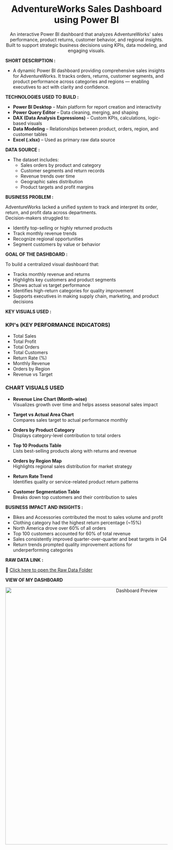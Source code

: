 <h1 align="center"><b>AdventureWorks Sales Dashboard using Power BI</b></h1>

<p align="center">
An interactive Power BI dashboard that analyzes AdventureWorks' sales performance, product returns, customer behavior, and regional insights. <br>
Built to support strategic business decisions using KPIs, data modeling, and engaging visuals.
</p>


**SHORT DESCRIPTION :**

- A dynamic Power BI dashboard providing comprehensive sales insights for AdventureWorks. It tracks orders, returns, customer segments, and product performance across categories and regions — enabling executives to act with clarity and confidence.


**TECHNOLOGIES USED TO BUILD :**

- **Power BI Desktop** – Main platform for report creation and interactivity  
- **Power Query Editor** – Data cleaning, merging, and shaping  
- **DAX (Data Analysis Expressions)** – Custom KPIs, calculations, logic-based visuals  
- **Data Modeling** – Relationships between product, orders, region, and customer tables  
- **Excel (.xlsx)** – Used as primary raw data source  


**DATA SOURCE :**

- The dataset includes:
  - Sales orders by product and category
  - Customer segments and return records
  - Revenue trends over time
  - Geographic sales distribution
  - Product targets and profit margins


**BUSINESS PROBLEM :**

AdventureWorks lacked a unified system to track and interpret its order, return, and profit data across departments.  
Decision-makers struggled to:
- Identify top-selling or highly returned products  
- Track monthly revenue trends  
- Recognize regional opportunities  
- Segment customers by value or behavior  


**GOAL OF THE DASHBOARD :**

To build a centralized visual dashboard that:
- Tracks monthly revenue and returns  
- Highlights key customers and product segments  
- Shows actual vs target performance  
- Identifies high-return categories for quality improvement  
- Supports executives in making supply chain, marketing, and product decisions  


**KEY VISUALS USED :**

  ### **KPI's (KEY PERFORMANCE INDICATORS)**

  - Total Sales  
  - Total Profit  
  - Total Orders  
  - Total Customers  
  - Return Rate (%)  
  - Monthly Revenue  
  - Orders by Region  
  - Revenue vs Target

  ### **CHART VISUALS USED**

  - **Revenue Line Chart (Month-wise)**  
    Visualizes growth over time and helps assess seasonal sales impact

  - **Target vs Actual Area Chart**  
    Compares sales target to actual performance monthly

  - **Orders by Product Category**  
    Displays category-level contribution to total orders

  - **Top 10 Products Table**  
    Lists best-selling products along with returns and revenue

  - **Orders by Region Map**  
    Highlights regional sales distribution for market strategy

  - **Return Rate Trend**  
    Identifies quality or service-related product return patterns

  - **Customer Segmentation Table**  
    Breaks down top customers and their contribution to sales


**BUSINESS IMPACT AND INSIGHTS :**

- Bikes and Accessories contributed the most to sales volume and profit  
- Clothing category had the highest return percentage (~15%)  
- North America drove over 60% of all orders  
- Top 100 customers accounted for 60% of total revenue  
- Sales consistently improved quarter-over-quarter and beat targets in Q4  
- Return trends prompted quality improvement actions for underperforming categories


**RAW DATA LINK :**

📁 [Click here to open the Raw Data Folder](./Raw%20Data/)


**VIEW OF MY DASHBOARD**

<p align="center">
  <img src
https://github.com/VedantVivek/Adventure-Sales-Dashboard/raw/main/Dashboard%20Sales.png" alt="Dashboard Preview" width="800"/>
</p>
